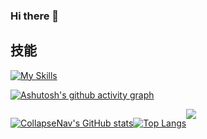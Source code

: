 ### Hi there 👋


## 技能

[![My Skills](https://skillicons.dev/icons?i=dotnet,cs,linux,docker,python,ts,md,vscode,visualstudio)](https://skillicons.dev)

<!-- ![Metrics](https://metrics.lecoq.io/collapsenav?template=classic&base.metadata=0&isocalendar=1&base=header%2C%20activity%2C%20community%2C%20repositories%2C%20metadata&base.indepth=false&base.hireable=false&base.skip=false&isocalendar=false&isocalendar.duration=full-year&config.timezone=Asia%2FHong_Kong) -->

<!-- <table>
  <tr>
    <td><img src="https://wakatime.com/share/@4b9ce284-c679-48a7-9e3a-fe817a5a7ade/7042b031-4334-4ee6-8426-f931175aae2e.svg" width="1000" alt="Wakatime"/></td>
  </tr>
  <tr>
    <td><img src="https://wakatime.com/share/@4b9ce284-c679-48a7-9e3a-fe817a5a7ade/8d1f4728-db2f-4eaa-9cf7-fc48bd3f34a7.svg" width="1000" alt="Wakatime"/></td>
  </tr>
</table> -->

[![Ashutosh's github activity graph](https://github-readme-activity-graph.vercel.app/graph?username=collapsenav&theme=dracula)](https://github.com/collapsenav?tab=repositories)

<div style="display: inline; float: left;">

[![CollapseNav's GitHub stats](https://github-readme-stats.vercel.app/api?username=collapsenav&theme=algolia)](https://github.com/CollapseNav?tab=repositories)

</div>

<div style="display: inline; float: left;">

[![Top Langs](https://github-readme-stats.vercel.app/api/top-langs/?username=collapsenav&layout=donut-vertical&theme=algolia)](https://github.com/CollapseNav?tab=repositories)

</div>


[![](https://github-profile-trophy.vercel.app/?username=collapsenav&theme=onedark&title=Stars,MultiLanguage,Repositories,Issues,PullRequest,Commits)](https://github.com/CollapseNav?tab=repositories)

<!-- <picture>
  <source media="(prefers-color-scheme: dark)" srcset="https://cdn.jsdelivr.net/gh/collapsenav/collapsenav/profile-snake-contrib/github-contribution-grid-snake-dark.svg" />
  <source media="(prefers-color-scheme: light)" srcset="https://cdn.jsdelivr.net/gh/collapsenav/collapsenav/profile-snake-contrib/github-contribution-grid-snake.svg" />
  <img alt="github-snake" src="https://cdn.jsdelivr.net/gh/collapsenav/collapsenav/profile-snake-contrib/github-contribution-grid-snake-dark.svg" />
</picture> -->

<!--START_SECTION:activity-->



